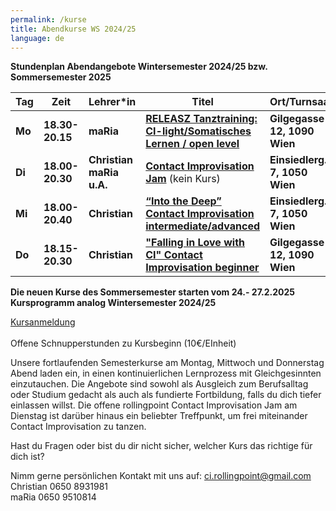 ```yaml
---
permalink: /kurse
title: Abendkurse WS 2024/25
language: de
---
```

**Stundenplan Abendangebote Wintersemester 2024/25 bzw. Sommersemester 2025**

| Tag    | Zeit            | Lehrer*in                | Titel                                                                           | Ort/Turnsaal                  |
| ------ | --------------- | ------------------------ | ------------------------------------------------------------------------------- | ----------------------------- |
| **Mo** | **18.30-20.15** | **maRia**                | **[RELEASZ Tanztraining: CI-light/Somatisches Lernen / open level](/releasze)** | **Gilgegasse 12, 1090 Wien**  |
| **Di** | **18.00-20.30** | **Christian maRia u.A.** | **[Contact Improvisation Jam](/jams)** (kein Kurs)                              | **Einsiedlerg. 7, 1050 Wien** |
| **Mi** | **18.00-20.40** | **Christian**            | **[“Into the Deep” Contact Improvisation intermediate/advanced](/contactadv)**  | **Einsiedlerg. 7, 1050 Wien** |
| **Do** | **18.15-20.30** | **Christian**            | **["Falling in Love with CI" Contact Improvisation beginner](/contactbeg)**     | **Gilgegasse 12, 1090 Wien**  |

**Die neuen Kurse des Sommersemester starten vom 24.- 27.2.2025**\
**Kursprogramm analog Wintersemester 2024/25**

[Kursanmeldung](https://rollingpoint.at/Kursanmeldung)\
\
Offene Schnupperstunden zu Kursbeginn (10€/EInheit)

Unsere fortlaufenden Semesterkurse am Montag, Mittwoch und Donnerstag Abend laden ein, in einen kontinuierlichen Lernprozess mit Gleichgesinnten einzutauchen. Die Angebote sind sowohl als Ausgleich zum Berufsalltag oder Studium gedacht als auch als fundierte Fortbildung, falls du dich tiefer einlassen willst. Die offene rollingpoint Contact Improvisation Jam am Dienstag ist darüber hinaus ein beliebter Treffpunkt, um frei miteinander Contact Improvisation zu tanzen.

Hast du Fragen oder bist du dir nicht sicher, welcher Kurs das richtige für dich ist?

Nimm gerne persönlichen Kontakt mit uns auf: ci.rollingpoint@gmail.com\
Christian 0650 8931981\
maRia 0650 9510814